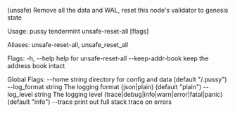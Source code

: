 (unsafe) Remove all the data and WAL, reset this node's validator to genesis state

Usage:
  pussy tendermint unsafe-reset-all [flags]

Aliases:
  unsafe-reset-all, unsafe_reset_all

Flags:
  -h, --help             help for unsafe-reset-all
      --keep-addr-book   keep the address book intact

Global Flags:
      --home string         directory for config and data (default "/.pussy")
      --log_format string   The logging format (json|plain) (default "plain")
      --log_level string    The logging level (trace|debug|info|warn|error|fatal|panic) (default "info")
      --trace               print out full stack trace on errors
